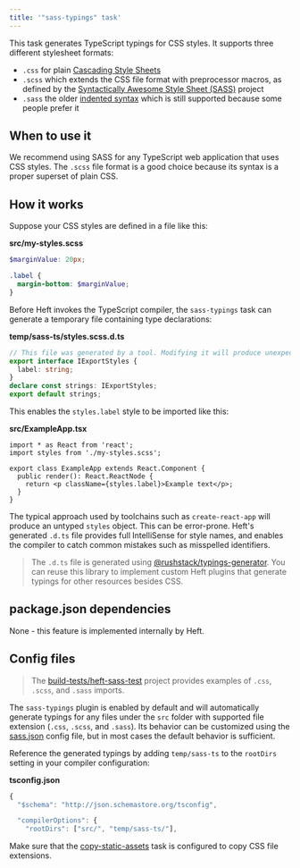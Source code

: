 ```yaml
---
title: '"sass-typings" task'
---
```


This task generates TypeScript typings for CSS styles. It supports three different stylesheet formats:

- `.css` for plain [Cascading Style Sheets](https://en.wikipedia.org/wiki/CSS)
- `.scss` which extends the CSS file format with preprocessor macros, as defined by the [Syntactically Awesome Style Sheet (SASS)](https://sass-lang.com/) project
- `.sass` the older [indented syntax](https://sass-lang.com/documentation/syntax) which is still supported because some people prefer it

## When to use it

We recommend using SASS for any TypeScript web application that uses CSS styles. The `.scss` file format is a good choice because its syntax is a proper superset of plain CSS.

## How it works

Suppose your CSS styles are defined in a file like this:

**src/my-styles.scss**

```scss
$marginValue: 20px;

.label {
  margin-bottom: $marginValue;
}
```

Before Heft invokes the TypeScript compiler, the `sass-typings` task can generate a temporary file containing type declarations:

**temp/sass-ts/styles.scss.d.ts**

```ts
// This file was generated by a tool. Modifying it will produce unexpected behavior
export interface IExportStyles {
  label: string;
}
declare const strings: IExportStyles;
export default strings;
```

This enables the `styles.label` style to be imported like this:

**src/ExampleApp.tsx**

```tsx
import * as React from 'react';
import styles from './my-styles.scss';

export class ExampleApp extends React.Component {
  public render(): React.ReactNode {
    return <p className={styles.label}>Example text</p>;
  }
}
```

The typical approach used by toolchains such as `create-react-app` will produce an untyped `styles` object.
This can be error-prone. Heft's generated `.d.ts` file provides full IntelliSense for style names, and enables
the compiler to catch common mistakes such as misspelled identifiers.

> The `.d.ts` file is generated using [@rushstack/typings-generator](https://www.npmjs.com/package/@rushstack/typings-generator).
> You can reuse this library to implement custom Heft plugins that generate typings for other resources besides CSS.

## package.json dependencies

None - this feature is implemented internally by Heft.

## Config files

> The [build-tests/heft-sass-test](https://github.com/microsoft/rushstack/tree/main/build-tests/heft-sass-test)
> project provides examples of `.css`, `.scss`, and `.sass` imports.

The `sass-typings` plugin is enabled by default and will automatically generate typings for any files under
the `src` folder with supported file extension (`.css`, `.scss`, and `.sass`). Its behavior can be customized using
the [sass.json](../configs/sass_json.md) config file, but in most cases the default behavior
is sufficient.

Reference the generated typings by adding `temp/sass-ts` to the `rootDirs` setting in your compiler configuration:

**tsconfig.json**

```js
{
  "$schema": "http://json.schemastore.org/tsconfig",

  "compilerOptions": {
    "rootDirs": ["src/", "temp/sass-ts/"],

```

Make sure that the [copy-static-assets](../plugins/copy-static-assets.md) task is configured
to copy CSS file extensions.
